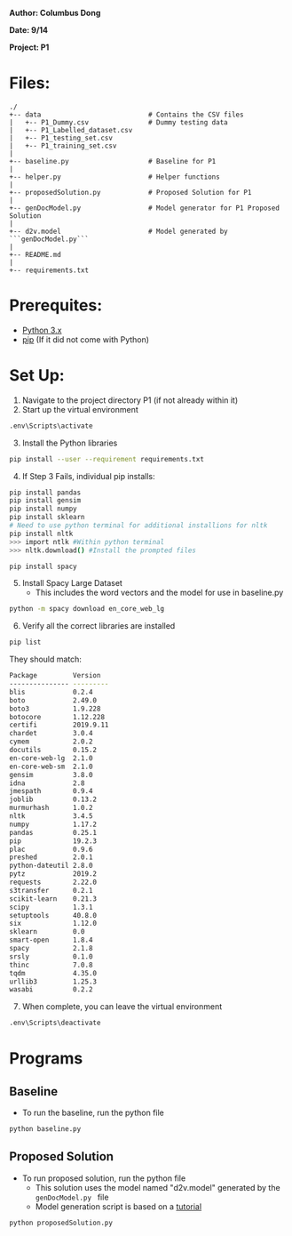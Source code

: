 **Author: Columbus Dong**

**Date: 9/14**

**Project: P1**
# Files:
```
./
+-- data                           # Contains the CSV files
|   +-- P1_Dummy.csv               # Dummy testing data
|   +-- P1_Labelled_dataset.csv
|   +-- P1_testing_set.csv
|   +-- P1_training_set.csv
|
+-- baseline.py                    # Baseline for P1 
|
+-- helper.py                      # Helper functions
|
+-- proposedSolution.py            # Proposed Solution for P1
|
+-- genDocModel.py                 # Model generator for P1 Proposed Solution
|
+-- d2v.model                      # Model generated by ```genDocModel.py```
|
+-- README.md
|
+-- requirements.txt

```
# Prerequites:
- [Python 3.x](https://www.python.org/downloads/)
- [pip](https://pip.pypa.io/en/stable/) (If it did not come with Python)

# Set Up:
1. Navigate to the project directory P1 (if not already within it)
2. Start up the virtual environment

```bash 
.env\Scripts\activate 
```

3. Install the Python libraries

```bash
pip install --user --requirement requirements.txt
```

4. If Step 3 Fails, individual pip installs:
``` bash
pip install pandas
pip install gensim
pip install numpy
pip install sklearn
# Need to use python terminal for additional installions for nltk
pip install nltk
>>> import ntlk #Within python terminal
>>> nltk.download() #Install the prompted files

pip install spacy
```
5. Install Spacy Large Dataset
    - This includes the word vectors and the model for use in baseline.py

```bash
python -m spacy download en_core_web_lg
```
 
6. Verify all the correct libraries are installed

```bash
pip list
```

They should match:
```bash
Package         Version
--------------- ---------
blis            0.2.4
boto            2.49.0
boto3           1.9.228
botocore        1.12.228
certifi         2019.9.11
chardet         3.0.4
cymem           2.0.2
docutils        0.15.2
en-core-web-lg  2.1.0
en-core-web-sm  2.1.0
gensim          3.8.0
idna            2.8
jmespath        0.9.4
joblib          0.13.2
murmurhash      1.0.2
nltk            3.4.5
numpy           1.17.2
pandas          0.25.1
pip             19.2.3
plac            0.9.6
preshed         2.0.1
python-dateutil 2.8.0
pytz            2019.2
requests        2.22.0
s3transfer      0.2.1
scikit-learn    0.21.3
scipy           1.3.1
setuptools      40.8.0
six             1.12.0
sklearn         0.0
smart-open      1.8.4
spacy           2.1.8
srsly           0.1.0
thinc           7.0.8
tqdm            4.35.0
urllib3         1.25.3
wasabi          0.2.2
```

7. When complete, you can leave the virtual environment

```bash
.env\Scripts\deactivate
```
# Programs

## Baseline

- To run the baseline, run the python file

```bash
python baseline.py
```

## Proposed Solution

- To run proposed solution, run the python file
  - This solution uses the model named "d2v.model" generated by the ```genDocModel.py ``` file
  - Model generation script is based on a [tutorial](https://medium.com/@mishra.thedeepak/doc2vec-simple-implementation-example-df2afbbfbad5)

```bash
python proposedSolution.py
```
